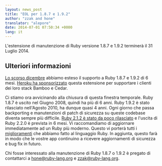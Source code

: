 ```yaml
---
layout: news_post
title: "EOL per 1.8.7 e 1.9.2"
author: "zzak and hone"
translator: "alepore"
date: 2014-07-01 07:50:34 +0000
lang: it
---
```


L'estensione di manutenzione di Ruby versione 1.8.7 e 1.9.2 terminerà il 31
Luglio 2014.

## Ulteriori informazioni

[Lo scorso dicembre](https://www.ruby-lang.org/it/news/2013/12/17/maintenance-of-1-8-7-and-1-9-2/)
abbiamo esteso il supporto a Ruby 1.8.7 e 1.9.2 di 6 mesi.
[Heroku ha sponsorizzato](https://blog.heroku.com/archives/2013/12/5/a_patch_in_time_securing_ruby)
questa estensione per supportare i clienti dei loro stack Bamboo e Cedar.

Ci stiamo ora avvicinando alla chiusura di questa finestra temporale.
Ruby 1.8.7 è uscito nel Giugno 2008, quindi ha più di 6 anni. Ruby 1.9.2 è
stato rilasciato nell'Agosto 2010, ha dunque quasi 4 anni.
Ogni giorno che passa backporting e manutenzioni di patch di sicurezza su queste
codebase diventa sempre più difficile.
[Ruby 2.1.2 è stato da poco rilasciato](https://www.ruby-lang.org/it/news/2014/05/09/ruby-2-1-2-is-released/)
e l'uscita di Ruby 2.2.0 è prevista in 6 mesi. Vi raccomandiamo di aggiornare
immediatamente ad un Ruby più moderno.
Questo vi porterà tutti i [miglioramenti](https://www.ruby-lang.org/it/news/2013/12/25/ruby-2-1-0-is-released/)
che abbiamo fatto al linguaggio Ruby.
In aggiunta, questo farà in modo che le vostre app continuino a ricevere
aggiornamenti di sicurezza e bug fix in futuro.

Chi fosse interessato alla manutenzione di Ruby 1.8.7 o 1.9.2 è pregato di
contattarci a hone@ruby-lang.org e zzak@ruby-lang.org.

